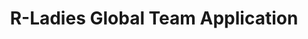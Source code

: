 ---
type: redirect
redirect: https://airtable.com/appgo0YoQ9oIc6Qa1/pagvJWAClzKUO7Tak/form
title: "R-Ladies Global Team Application"
---